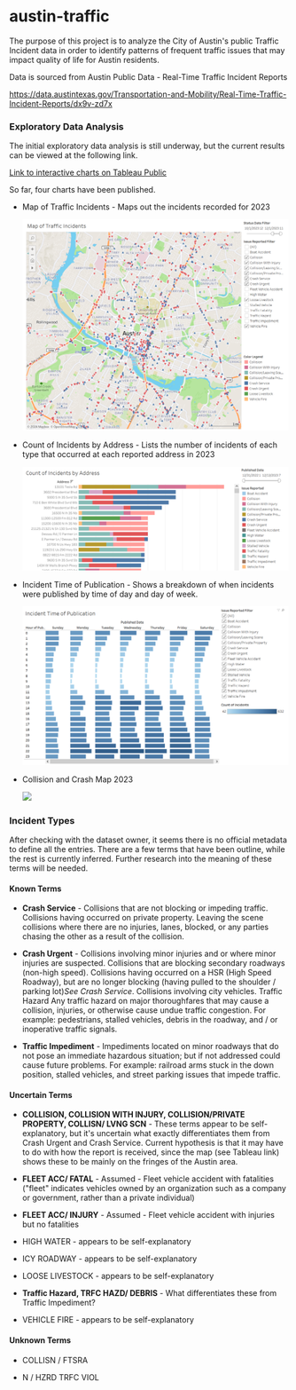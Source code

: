 # austin-traffic

The purpose of this project is to analyze the City of Austin's public Traffic Incident data in order to identify patterns of frequent traffic issues that may impact quality of life for Austin residents.


Data is sourced from Austin Public Data - Real-Time Traffic Incident Reports

https://data.austintexas.gov/Transportation-and-Mobility/Real-Time-Traffic-Incident-Reports/dx9v-zd7x


### Exploratory Data Analysis

The initial exploratory data analysis is still underway, but the current results can be viewed at the following link.

[Link to interactive charts on Tableau Public](https://public.tableau.com/app/profile/arlenawu/viz/austintraffic/AustinTrafficIncidents2023?publish=yes)

So far, four charts have been published.

- Map of Traffic Incidents - Maps out the incidents recorded for 2023

	![](Images/EDA_Map.PNG)

- Count of Incidents by Address - Lists the number of incidents of each type that occurred at each reported address in 2023

	![](Images/EDA_Incidents_by_Address.PNG)

- Incident Time of Publication - Shows a breakdown of when incidents were published by time of day and day of week.

	![](Images/EDA_Time.PNG)

- Collision and Crash Map 2023

	![](Images/Austin_2023_CollisionMap.png)

### Incident Types

After checking with the dataset owner, it seems there is no official metadata to define all the entries. There are a few terms that have been outline, while the rest is currently inferred. Further research into the meaning of these terms will be needed.

#### Known Terms

- **Crash Service** - Collisions that are not blocking or impeding traffic. Collisions having occurred on private property. Leaving the scene collisions where there are no injuries, lanes, blocked, or any parties chasing the other as a result of the collision.

- **Crash Urgent** - Collisions involving minor injuries and or where minor injuries are suspected. Collisions that are blocking secondary roadways (non-high speed). Collisions having occurred on a HSR (High Speed Roadway), but are no longer blocking (having pulled to the shoulder / parking lot)*See Crash Service*. Collisions involving city vehicles. Traffic Hazard Any traffic hazard on major thoroughfares that may cause a collision, injuries, or otherwise cause undue traffic congestion. For example: pedestrians, stalled vehicles, debris in the roadway, and / or inoperative traffic signals.

- **Traffic Impediment** - Impediments located on minor roadways that do not pose an immediate hazardous situation; but if not addressed could cause future problems. For example: railroad arms stuck in the down position, stalled vehicles, and street parking issues that impede traffic.


#### Uncertain Terms

- **COLLISION, COLLISION WITH INJURY, COLLISION/PRIVATE PROPERTY, COLLISN/ LVNG SCN** - These terms appear to be self-explanatory, but it's uncertain what exactly differentiates them from Crash Urgent and Crash Service. Current hypothesis is that it may have to do with how the report is received, since the map (see Tableau link) shows these to be mainly on the fringes of the Austin area.

- **FLEET ACC/ FATAL** - Assumed - Fleet vehicle accident with fatalities ("fleet" indicates vehicles owned by an organization such as a company or government, rather than a private individual)

- **FLEET ACC/ INJURY** - Assumed - Fleet vehicle accident with injuries but no fatalities

- HIGH WATER - appears to be self-explanatory

- ICY ROADWAY - appears to be self-explanatory

- LOOSE LIVESTOCK - appears to be self-explanatory

- **Traffic Hazard, TRFC HAZD/ DEBRIS** - What differentiates these from Traffic Impediment?

- VEHICLE FIRE - appears to be self-explanatory

#### Unknown Terms

- COLLISN / FTSRA

- N / HZRD TRFC VIOL

